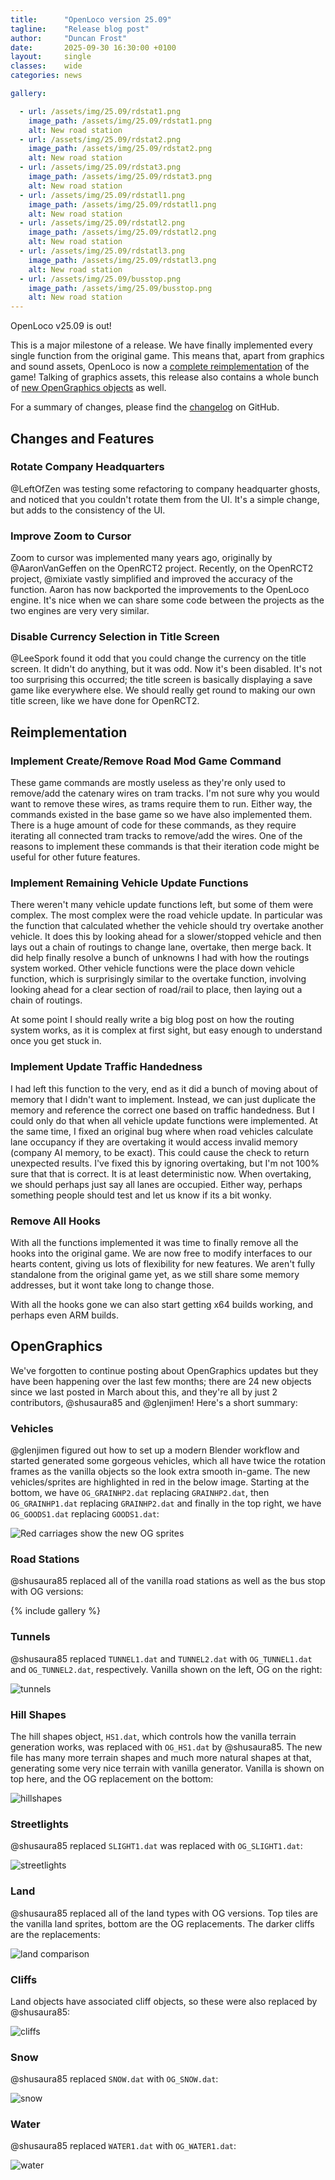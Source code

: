 ```yaml
---
title:      "OpenLoco version 25.09"
tagline:    "Release blog post"
author:     "Duncan Frost"
date:       2025-09-30 16:30:00 +0100
layout:     single
classes:    wide
categories: news

gallery:

  - url: /assets/img/25.09/rdstat1.png
    image_path: /assets/img/25.09/rdstat1.png
    alt: New road station
  - url: /assets/img/25.09/rdstat2.png
    image_path: /assets/img/25.09/rdstat2.png
    alt: New road station
  - url: /assets/img/25.09/rdstat3.png
    image_path: /assets/img/25.09/rdstat3.png
    alt: New road station
  - url: /assets/img/25.09/rdstatl1.png
    image_path: /assets/img/25.09/rdstatl1.png
    alt: New road station
  - url: /assets/img/25.09/rdstatl2.png
    image_path: /assets/img/25.09/rdstatl2.png
    alt: New road station
  - url: /assets/img/25.09/rdstatl3.png
    image_path: /assets/img/25.09/rdstatl3.png
    alt: New road station
  - url: /assets/img/25.09/busstop.png
    image_path: /assets/img/25.09/busstop.png
    alt: New road station
---
```


OpenLoco v25.09 is out!

This is a major milestone of a release. We have finally implemented every single function from the original game.
This means that, apart from graphics and sound assets, OpenLoco is now a
[complete reimplementation](#reimplementation) of the game!
Talking of graphics assets, this release also contains a whole bunch of
[new OpenGraphics objects](#opengraphics) as well.

For a summary of changes, please find the
[changelog](https://github.com/OpenLoco/OpenLoco/releases/tag/v25.09) on GitHub.

## Changes and Features

### Rotate Company Headquarters

@LeftOfZen was testing some refactoring to company headquarter ghosts, and noticed that you couldn't
rotate them from the UI. It's a simple change, but adds to the consistency of the UI.

### Improve Zoom to Cursor

Zoom to cursor was implemented many years ago, originally by @AaronVanGeffen on the OpenRCT2 project.
Recently, on the OpenRCT2 project, @mixiate vastly simplified and improved the accuracy of the
function. Aaron has now backported the improvements to the OpenLoco engine. It's nice when we can
share some code between the projects as the two engines are very very similar.

### Disable Currency Selection in Title Screen

@LeeSpork found it odd that you could change the currency on the title screen. It didn't do
anything, but it was odd. Now it's been disabled. It's not too surprising this occurred; the title
screen is basically displaying a save game like everywhere else. We should really get round to
making our own title screen, like we have done for OpenRCT2.


## Reimplementation

### Implement Create/Remove Road Mod Game Command

These game commands are mostly useless as they're only used to remove/add the catenary wires on tram tracks.
I'm not sure why you would want to remove these wires, as trams require them to run. Either way, the
commands existed in the base game so we have also implemented them. There is a huge amount of code
for these commands, as they require iterating all connected tram tracks to remove/add the wires.
One of the reasons to implement these commands is that their iteration code might be useful for other
future features.

### Implement Remaining Vehicle Update Functions

There weren't many vehicle update functions left, but some of them were complex. The most complex
were the road vehicle update. In particular was the function that calculated whether the vehicle
should try overtake another vehicle. It does this by looking ahead for a slower/stopped vehicle
and then lays out a chain of routings to change lane, overtake, then merge back. It did help finally
resolve a bunch of unknowns I had with how the routings system worked. Other vehicle functions were
the place down vehicle function, which is surprisingly similar to the overtake function, involving
looking ahead for a clear section of road/rail to place, then laying out a chain of routings.

At some point I should really write a big blog post on how the routing system works, as it is complex
at first sight, but easy enough to understand once you get stuck in.

### Implement Update Traffic Handedness

I had left this function to the very, end as it did a bunch of moving about of memory that I didn't
want to implement. Instead, we can just duplicate the memory and reference the correct one based
on traffic handedness. But I could only do that when all vehicle update functions were implemented.
At the same time, I fixed an original bug where when road vehicles calculate lane occupancy if they
are overtaking it would access invalid memory (company AI memory, to be exact). This could cause the
check to return unexpected results. I've fixed this by ignoring overtaking, but I'm not 100% sure
that that is correct. It is at least deterministic now. When overtaking, we should perhaps just say
all lanes are occupied. Either way, perhaps something people should test and let us know if its a
bit wonky.

### Remove All Hooks

With all the functions implemented it was time to finally remove all the hooks into the original
game. We are now free to modify interfaces to our hearts content, giving us lots of flexibility for
new features. We aren't fully standalone from the original game yet, as we still share some memory
addresses, but it wont take long to change those.

With all the hooks gone we can also start getting x64 builds working, and perhaps even ARM builds.


## OpenGraphics

We've forgotten to continue posting about OpenGraphics updates but they have been happening
over the last few months; there are 24 new objects since we last posted in March about this,
and they're all by just 2 contributors, @shusaura85 and @glenjimen! Here's a short summary:

### Vehicles
@glenjimen figured out how to set up a modern Blender workflow and started generated
some gorgeous vehicles, which all have twice the rotation frames as the vanilla objects
so the look extra smooth in-game. The new vehicles/sprites are highlighted in red in
the below image. Starting at the bottom, we have `OG_GRAINHP2.dat` replacing `GRAINHP2.dat`,
then `OG_GRAINHP1.dat` replacing `GRAINHP2.dat` and finally in the top right, we have
`OG_GOODS1.dat` replacing `GOODS1.dat`:

![Red carriages show the new OG sprites](/assets/img/25.09/trains.png)

### Road Stations
@shusaura85 replaced all of the vanilla road stations as well as the bus stop with OG versions:

{% include gallery %}

### Tunnels
@shusaura85 replaced `TUNNEL1.dat` and `TUNNEL2.dat` with `OG_TUNNEL1.dat` and `OG_TUNNEL2.dat`,
respectively. Vanilla shown on the left, OG on the right:

![tunnels](/assets/img/25.09/tunnels.png)

### Hill Shapes
The hill shapes object, `HS1.dat`, which controls how the vanilla terrain generation works,
was replaced with `OG_HS1.dat` by @shusaura85. The new file has many more terrain shapes and
much more natural shapes at that, generating some very nice terrain with vanilla generator.
Vanilla is shown on top here, and the OG replacement on the bottom:

![hillshapes](/assets/img/25.09/hillshapes.png)

### Streetlights
@shusaura85 replaced `SLIGHT1.dat` was replaced with `OG_SLIGHT1.dat`:

![streetlights](/assets/img/25.09/streetlights.png)

### Land
@shusaura85 replaced all of the land types with OG versions. Top tiles are the vanilla land sprites, bottom are the OG replacements. The darker cliffs are the replacements:

![land comparison](/assets/img/25.09/land.png)

### Cliffs
Land objects have associated cliff objects, so these were also replaced by @shusaura85:

![cliffs](/assets/img/25.09/cliffs.png)

### Snow
@shusaura85 replaced `SNOW.dat` with `OG_SNOW.dat`:

![snow](/assets/img/25.09/snow.png)

### Water
@shusaura85 replaced `WATER1.dat` with `OG_WATER1.dat`:

![water](/assets/img/25.09/water.png)
